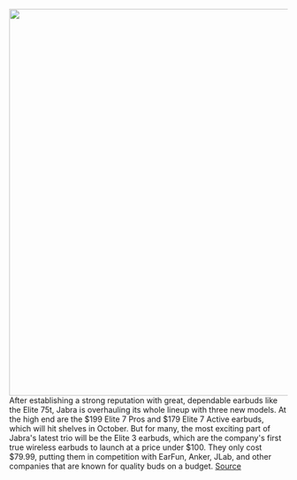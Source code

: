 <img src='https://cdn.vox-cdn.com/thumbor/W0Mctg_DDPQ8ncfvR29SCcnpjZ4=/0x0:2040x1360/1200x675/filters:focal(813x661:1139x987)/cdn.vox-cdn.com/uploads/chorus_image/image/69866907/DSCF5585_Edited.0.jpg' width='700px' /><br/>
After establishing a strong reputation with great, dependable earbuds like the Elite 75t, Jabra is overhauling its whole lineup with three new models. At the high end are the $199 Elite 7 Pros and $179 Elite 7 Active earbuds, which will hit shelves in October. But for many, the most exciting part of Jabra's latest trio will be the Elite 3 earbuds, which are the company's first true wireless earbuds to launch at a price under $100. They only cost $79.99, putting them in competition with EarFun, Anker, JLab, and other companies that are known for quality buds on a budget.
<a href='https://www.theverge.com/22676362/jabra-elite-3-wireless-earbuds-review'> Source <a/>